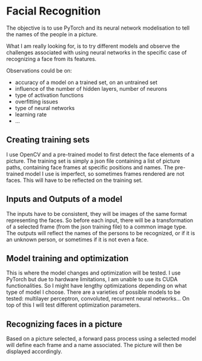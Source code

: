 # Facial Recognition

The objective is to use PyTorch and its neural network modelisation to tell the names of the people in a picture.

What I am really looking for, is to try different models and observe the challenges associated with using neural networks in the specific case of recognizing a face from its features.

Observations could be on: 
- accuracy of a model on a trained set, on an untrained set 
- influence of the number of hidden layers, number of neurons
- type of activation functions 
- overfitting issues
- type of neural networks
- learning rate
- ...

## Creating training sets
I use OpenCV and a pre-trained model to first detect the face elements of a picture. The training set is simply a json file containing a list of picture paths, containing face frames at specific positions and names.
The pre-trained model I use is imperfect, so sometimes frames rendered are not faces. This will have to be reflected on the training set. 

## Inputs and Outputs of a model
The inputs have to be consistent, they will be images of the same format representing the faces. So before each input, there will be a transformation of a selected frame (from the json training file) to a common image type. 
The outputs will reflect the names of the persons to be recognized, or if it is an unknown person, or sometimes if it is not even a face.  

## Model training and optimization
This is where the model changes and optimization will be tested. I use PyTorch but due to hardware limitations, I am unable to use its CUDA functionalities. So I might have lengthy optimizations depending on what type of model I choose.
There are a varieties of possible models to be tested: multilayer perceptron, convoluted, recurrent neural networks... On top of this I will test different optimization parameters.

## Recognizing faces in a picture
Based on a picture selected, a forward pass process using a selected model will define each frame and a name associated. The picture will then be displayed accordingly.




